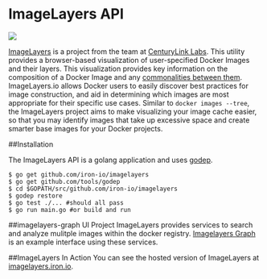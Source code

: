 # ImageLayers API

[![](https://badge.imagelayers.io/centurylink/imagelayers-api.svg)](https://imagelayers.iron.io/?images=centurylink/imagelayers-api:latest 'Get your own badge on imagelayers.iron.io')

[ImageLayers](https://imagelayers.iron.io) is a project from the team at [CenturyLink Labs](http://www.centurylinklabs.com/). This utility provides a browser-based visualization of user-specified Docker Images and their layers. This visualization provides key information on the composition of a Docker Image and any [commonalities between them](https://imagelayers.iron.io/?images=java:latest,golang:latest,node:latest,python:latest,php:latest,ruby:latest). ImageLayers.io allows Docker users to easily discover best practices for image construction, and aid in determining which images are most appropriate for their specific use cases.  Similar to  ```docker images --tree```, the ImageLayers project aims to make visualizing your image cache easier, so that you may identify images that take up excessive space and create smarter base images for your Docker projects.

##Installation

The ImageLayers API is a golang application and uses [godep](https://github.com/tools/godep).

```
$ go get github.com/iron-io/imagelayers
$ go get github.com/tools/godep
$ cd $GOPATH/src/github.com/iron-io/imagelayers
$ godep restore
$ go test ./... #should all pass
$ go run main.go #or build and run
```

##imagelayers-graph UI Project
ImageLayers provides services to search and analyze mulitple images within the docker registry. [Imagelayers Graph](https://github.com/iron-io/imagelayers-graph/) is an example interface using these services.

##ImageLayers In Action
You can see the hosted version of ImageLayers at [imagelayers.iron.io](https://imagelayers.iron.io).

